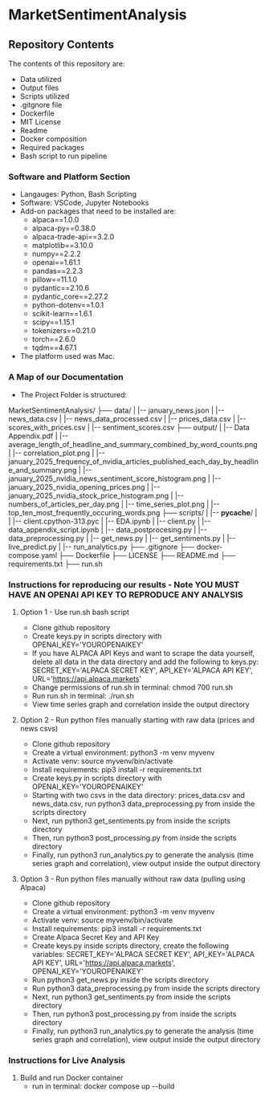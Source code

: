 # MarketSentimentAnalysis
## Repository Contents
The contents of this repository are: 
- Data utilized
- Output files
- Scripts utilized
- .gitgnore file
- Dockerfile
- MIT License
- Readme
- Docker composition
- Required packages
- Bash script to run pipeline
  
### Software and Platform Section
- Langauges: Python, Bash Scripting
- Software: VSCode, Jupyter Notebooks
- Add-on packages that need to be installed are:
  - alpaca==1.0.0
  - alpaca-py==0.38.0
  - alpaca-trade-api==3.2.0
  - matplotlib==3.10.0
  - numpy==2.2.2
  - openai==1.61.1
  - pandas==2.2.3
  - pillow==11.1.0
  - pydantic==2.10.6
  - pydantic_core==2.27.2
  - python-dotenv==1.0.1
  - scikit-learn==1.6.1
  - scipy==1.15.1
  - tokenizers==0.21.0
  - torch==2.6.0
  - tqdm==4.67.1
- The platform used was Mac.
### A Map of our Documentation
- The Project Folder is structured:
  
MarketSentimentAnalysis/
├── data/
|   |-- january_news.json
|   |-- news_data.csv
|   |-- news_data_processed.csv
|   |-- prices_data.csv
|   |-- scores_with_prices.csv
|   |-- sentiment_scores.csv
├── output/
|   |-- Data Appendix.pdf
|   |-- average_length_of_headline_and_summary_combined_by_word_counts.png
|   |-- correlation_plot.png
|   |-- january_2025_frequency_of_nvidia_articles_published_each_day_by_headline_and_summary.png
|   |-- january_2025_nvidia_news_sentiment_score_histogram.png
|   |-- january_2025_nvidia_opening_prices.png
|   |-- january_2025_nvidia_stock_price_histogram.png
|   |-- numbers_of_articles_per_day.png
|   |-- time_series_plot.png
|   |-- top_ten_most_frequently_occuring_words.png
├── scripts/
|   |-- __pycache__/
|   |   |-- client.cpython-313.pyc
|   |-- EDA.ipynb
|   |-- client.py
|   |-- data_appendix_script.ipynb
|   |-- data_postprocesing.py
|   |-- data_preprocessing.py
|   |-- get_news.py
|   |-- get_sentiments.py
|   |-- live_predict.py
|   |-- run_analytics.py
├── .gitignore
├── docker-compose.yaml
├── Dockerfile
├── LICENSE
├── README.md
├── requirements.txt
├── run.sh


### Instructions for reproducing our results - Note YOU MUST HAVE AN OPENAI API KEY TO REPRODUCE ANY ANALYSIS
1) Option 1 - Use run.sh bash script
   - Clone github repository
   - Create keys.py in scripts directory with OPENAI_KEY='YOUROPENAIKEY'
   - If you have ALPACA API Keys and want to scrape the data yourself, delete all data in the data directory and add the following to keys.py: SECRET_KEY='ALPACA SECRET KEY', API_KEY='ALPACA API KEY', URL='https://api.alpaca.markets'
   - Change permissions of run.sh in terminal: chmod 700 run.sh
   - Run run.sh in terminal: ./run.sh
   - View time series graph and correlation inside the output directory
   
2) Option 2 - Run python files manually starting with raw data (prices and news csvs)
   - Clone github repository
   - Create a virtual environment: python3 -m venv myvenv
   - Activate venv: source myvenv/bin/activate
   - Install requirements: pip3 install -r requirements.txt
   - Create keys.py in scripts directory with OPENAI_KEY='YOUROPENAIKEY'
   - Starting with two csvs in the data directory: prices_data.csv and news_data.csv, run python3 data_preprocessing.py from inside the scripts directory
   - Next, run python3 get_sentiments.py from inside the scripts directory
   - Then, run python3 post_processing.py from inside the scripts directory
   - Finally, run python3 run_analytics.py to generate the analysis (time series graph and correlation), view output inside the output directory

3) Option 3 - Run python files manually without raw data (pulling using Alpaca)
   - Clone github repository
   - Create a virtual environment: python3 -m venv myvenv
   - Activate venv: source myvenv/bin/activate
   - Install requirements: pip3 install -r requirements.txt
   - Create Alpaca Secret Key and API Key
   - Create keys.py inside scripts directory, create the following variables: SECRET_KEY='ALPACA SECRET KEY', API_KEY='ALPACA API KEY', URL='https://api.alpaca.markets', OPENAI_KEY='YOUROPENAIKEY'
   - Run python3 get_news.py inside the scripts directory
   - Run python3 data_preprocessing.py from inside the scripts directory
   - Next, run python3 get_sentiments.py from inside the scripts directory
   - Then, run python3 post_processing.py from inside the scripts directory
   - Finally, run python3 run_analytics.py to generate the analysis (time series graph and correlation), view output inside the output directory

### Instructions for Live Analysis
1) Build and run Docker container
   - run in terminal: docker compose up --build
